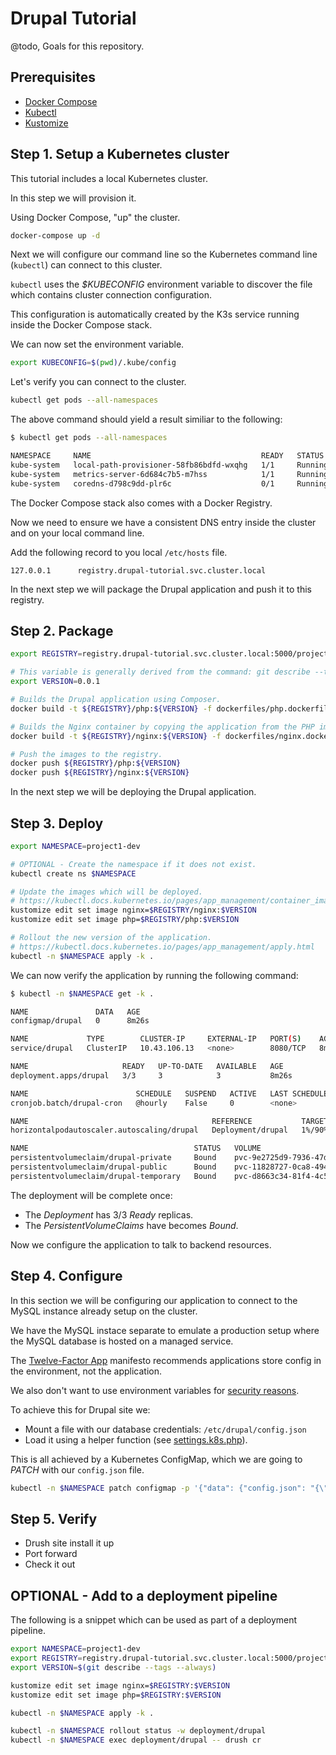 Drupal Tutorial
===============

@todo, Goals for this repository.

## Prerequisites

* [Docker Compose](https://docs.docker.com/compose/install)
* [Kubectl](https://kubernetes.io/docs/tasks/tools/install-kubectl)
* [Kustomize](https://github.com/kubernetes-sigs/kustomize/blob/master/docs/INSTALL.md)

## Step 1. Setup a Kubernetes cluster

This tutorial includes a local Kubernetes cluster.

In this step we will provision it.

Using Docker Compose, "up" the cluster.

```bash
docker-compose up -d
```

Next we will configure our command line so the Kubernetes command line (`kubectl`) can connect to this cluster.

`kubectl` uses the _$KUBECONFIG_ environment variable to discover the file which contains cluster connection configuration.

This configuration is automatically created by the K3s service running inside the Docker Compose stack.

We can now set the environment variable.

```bash
export KUBECONFIG=$(pwd)/.kube/config
```

Let's verify you can connect to the cluster.

```bash
kubectl get pods --all-namespaces
```

The above command should yield a result similiar to the following:

```bash
$ kubectl get pods --all-namespaces

NAMESPACE     NAME                                      READY   STATUS    RESTARTS   AGE
kube-system   local-path-provisioner-58fb86bdfd-wxqhg   1/1     Running   0          35s
kube-system   metrics-server-6d684c7b5-m7hss            1/1     Running   0          35s
kube-system   coredns-d798c9dd-plr6c                    0/1     Running   0          35s
```

The Docker Compose stack also comes with a Docker Registry.

Now we need to ensure we have a consistent DNS entry inside the cluster and on your local command line.

Add the following record to you local `/etc/hosts` file.

`127.0.0.1      registry.drupal-tutorial.svc.cluster.local`

In the next step we will package the Drupal application and push it to this registry.

## Step 2. Package

```bash
export REGISTRY=registry.drupal-tutorial.svc.cluster.local:5000/project1

# This variable is generally derived from the command: git describe --tags --always
export VERSION=0.0.1

# Builds the Drupal application using Composer.
docker build -t ${REGISTRY}/php:${VERSION} -f dockerfiles/php.dockerfile .

# Builds the Nginx container by copying the application from the PHP image.
docker build -t ${REGISTRY}/nginx:${VERSION} -f dockerfiles/nginx.dockerfile --build-arg PHP_IMAGE=${REGISTRY}/php:${VERSION} .

# Push the images to the registry.
docker push ${REGISTRY}/php:${VERSION}
docker push ${REGISTRY}/nginx:${VERSION}
```

In the next step we will be deploying the Drupal application.

## Step 3. Deploy

```bash
export NAMESPACE=project1-dev

# OPTIONAL - Create the namespace if it does not exist.
kubectl create ns $NAMESPACE

# Update the images which will be deployed.
# https://kubectl.docs.kubernetes.io/pages/app_management/container_images.html
kustomize edit set image nginx=$REGISTRY/nginx:$VERSION
kustomize edit set image php=$REGISTRY/php:$VERSION

# Rollout the new version of the application.
# https://kubectl.docs.kubernetes.io/pages/app_management/apply.html
kubectl -n $NAMESPACE apply -k .
```

We can now verify the application by running the following command:

```bash
$ kubectl -n $NAMESPACE get -k .

NAME               DATA   AGE
configmap/drupal   0      8m26s

NAME             TYPE        CLUSTER-IP     EXTERNAL-IP   PORT(S)    AGE
service/drupal   ClusterIP   10.43.106.13   <none>        8080/TCP   8m26s

NAME                     READY   UP-TO-DATE   AVAILABLE   AGE
deployment.apps/drupal   3/3     3            3           8m26s

NAME                        SCHEDULE   SUSPEND   ACTIVE   LAST SCHEDULE   AGE
cronjob.batch/drupal-cron   @hourly    False     0        <none>          8m26s

NAME                                         REFERENCE           TARGETS           MINPODS   MAXPODS   REPLICAS   AGE
horizontalpodautoscaler.autoscaling/drupal   Deployment/drupal   1%/90%, 0%/300%   2         4         3          8m26s

NAME                                     STATUS   VOLUME                                     CAPACITY   ACCESS MODES   STORAGECLASS   AGE
persistentvolumeclaim/drupal-private     Bound    pvc-9e2725d9-7936-47dd-9ee8-8b773440f1a6   20Gi       RWO            local-path     8m26s
persistentvolumeclaim/drupal-public      Bound    pvc-11828727-0ca8-4941-beb4-3fd9fadeea5a   20Gi       RWO            local-path     8m26s
persistentvolumeclaim/drupal-temporary   Bound    pvc-d8663c34-81f4-4c52-bc7c-c2eb4e1030eb   20Gi       RWO            local-path     8m26s

```

The deployment will be complete once:

* The _Deployment_ has 3/3 _Ready_ replicas.
* The _PersistentVolumeClaims_ have becomes _Bound_.

Now we configure the application to talk to backend resources.

## Step 4. Configure

In this section we will be configuring our application to connect to the MySQL instance already setup on the cluster.

We have the MySQL instace separate to emulate a production setup where the MySQL database is hosted on a managed service.

The [Twelve-Factor App](https://12factor.net) manifesto recommends applications store config in the environment, not the application.

We also don't want to use environment variables for [security reasons](https://diogomonica.com/2017/03/27/why-you-shouldnt-use-env-variables-for-secret-data).

To achieve this for Drupal site we:

* Mount a file with our database credentials: `/etc/drupal/config.json`
* Load it using a helper function (see [settings.k8s.php](/dockerfiles/settings.k8s.php)).

This is all achieved by a Kubernetes ConfigMap, which we are going to _PATCH_ with our `config.json` file.

```bash
kubectl -n $NAMESPACE patch configmap -p '{"data": {"config.json": "{\"mysql.database\": \"drupal\", \"mysql.username\": \"root\", \"mysql.password\": \"password\", \"mysql.hostname\": \"nonprod.mysql\"}"}}' drupal
```

## Step 5. Verify

* Drush site install it up
* Port forward
* Check it out

## OPTIONAL - Add to a deployment pipeline

The following is a snippet which can be used as part of a deployment pipeline.

```bash
export NAMESPACE=project1-dev
export REGISTRY=registry.drupal-tutorial.svc.cluster.local:5000/project1
export VERSION=$(git describe --tags --always)

kustomize edit set image nginx=$REGISTRY:$VERSION
kustomize edit set image php=$REGISTRY:$VERSION

kubectl -n $NAMESPACE apply -k .

kubectl -n $NAMESPACE rollout status -w deployment/drupal
kubectl -n $NAMESPACE exec deployment/drupal -- drush cr
```